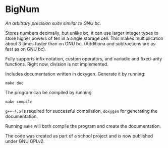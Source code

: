 BigNum
======

*An arbitrary precision suite similar to GNU bc.*

Stores numbers decimally, but unlike bc, it can use larger integer types to store higher powers of ten in a single storage cell. This makes multiplication about 3 times faster than on GNU bc. (Additiona and subtractions are as fast as on GNU bc). 

Fully supports infix notation, custom operators, and variadic and fixed-arity functions.
Right now, division is not implemented.

Includes documentation written in doxygen. 
Generate it by running:

	make doc
The program can be compiled by running

	make compile
`g++-4.5` is required for successful compilation, `doxygen` for generating the documentation.

Running `make` will both compile the program and create the documentation.

The code was created as part of a school project and is now published under GNU GPLv2.

